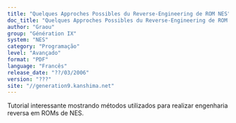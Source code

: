 ```yaml
---
title: "Quelques Approches Possibles du Reverse-Engineering de ROM NES"
doc_title: "Quelques Approches Possibles du Reverse-Engineering de ROM NES"
author: "Graou"
group: "Génération IX"
system: "NES"
category: "Programação"
level: "Avançado"
format: "PDF"
language: "Francês"
release_date: "??/03/2006"
version: "???"
site: "//generation9.kanshima.net"
---
```

Tutorial interessante mostrando métodos utilizados para realizar engenharia reversa em ROMs de NES.